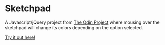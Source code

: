 <h1>Sketchpad</h1>

A Javascript/jQuery project from 
<a href="http://www.theodinproject.com/web-development-101/javascript-and-jquery">The Odin Project</a> where mousing over the sketchpad will change its colors depending on the option selected.

<a href="http://htmlpreview.github.io/?https://github.com/thomasjunggit/sketchpad/blob/master/index.html">Try it out here!</a>